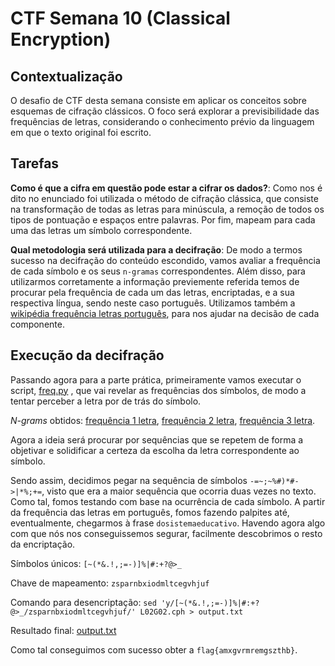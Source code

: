 # CTF Semana 10 (Classical Encryption)

## Contextualização

O desafio de CTF desta semana consiste em aplicar os conceitos sobre esquemas de cifração clássicos. O foco será explorar a previsibilidade das frequências de letras, considerando o conhecimento prévio da linguagem em que o texto original foi escrito.

## Tarefas

**Como é que a cifra em questão pode estar a cifrar os dados?**: Como nos é dito no enunciado foi utilizada o método de cifração clássica, que consiste na transformação de todas as letras para minúscula, a remoção de todos os tipos de pontuação e espaços entre palavras. Por fim, mapeam para cada uma das letras um símbolo correspondente.


**Qual metodologia será utilizada para a decifração**: De modo a termos sucesso na decifração do conteúdo escondido, vamos avaliar a frequência de cada símbolo e os seus `n-gramas` correspondentes. Além disso, para utilizarmos corretamente a informação previemente referida temos de procurar pela frequência de cada um das letras, encriptadas, e a sua respectiva língua, sendo neste caso português. Utilizamos também a [wikipédia frequência letras português](https://pt.wikipedia.org/wiki/Frequ%C3%AAncia_de_letras), para nos ajudar na decisão de cada componente. 


## Execução da decifração

Passando agora para a parte prática, primeiramente vamos executar o script, [freq.py](resources/CTF10/freq.py) , que vai revelar as frequências dos símbolos, de modo a tentar perceber a letra por de trás do símbolo.

_N-grams_ obtidos: [frequência 1 letra](resources/CTF10/1-gram-(top-20).txt), [frequência 2 letra](resources/CTF10/2-gram-(top-20).txt), [frequência 3 letra](resources/CTF10/3-gram-(top-20).txt).

Agora a ideia será procurar por sequências que se repetem de forma a objetivar e solidificar a certeza da escolha da letra correspondente ao símbolo.

Sendo assim, decidimos pegar na sequência de símbolos `-=~;~%#)*#->|*%;+=`, visto que era a maior sequência que ocorria duas vezes no texto. Como tal, fomos testando com base na ocurrência de cada símbolo. A partir da frequência das letras em português, fomos fazendo palpites até, eventualmente, chegarmos à frase `dosistemaeducativo`. Havendo agora algo com que nós nos conseguissemos segurar, facilmente descobrimos o resto da encriptação.

Símbolos únicos: `[~(*&.!,;=-)]%|#:+?@>_`

Chave de mapeamento: `zsparnbxiodmltcegvhjuf`

Comando para desencriptação: `sed 'y/[~(*&.!,;=-)]%|#:+?@>_/zsparnbxiodmltcegvhjuf/' L02G02.cph > output.txt`

Resultado final: [output.txt](resources/CTF10/output.txt) 

Como tal conseguimos com sucesso obter a `flag{amxgvrmremgszthb}`.

